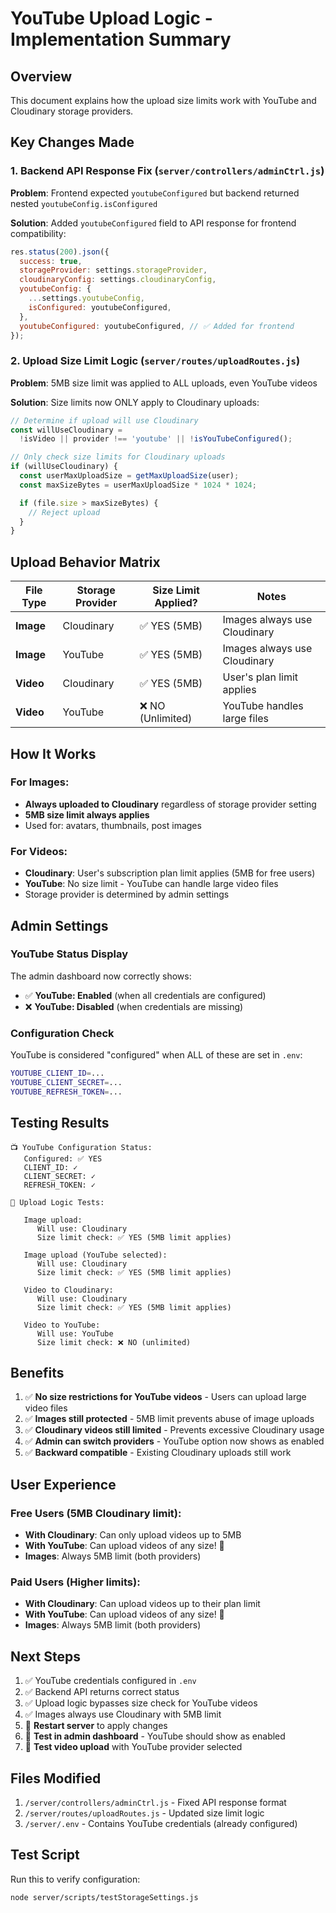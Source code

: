 # YouTube Upload Logic - Implementation Summary

## Overview

This document explains how the upload size limits work with YouTube and Cloudinary storage providers.

## Key Changes Made

### 1. Backend API Response Fix (`server/controllers/adminCtrl.js`)

**Problem**: Frontend expected `youtubeConfigured` but backend returned nested `youtubeConfig.isConfigured`

**Solution**: Added `youtubeConfigured` field to API response for frontend compatibility:

```javascript
res.status(200).json({
  success: true,
  storageProvider: settings.storageProvider,
  cloudinaryConfig: settings.cloudinaryConfig,
  youtubeConfig: {
    ...settings.youtubeConfig,
    isConfigured: youtubeConfigured,
  },
  youtubeConfigured: youtubeConfigured, // ✅ Added for frontend
});
```

### 2. Upload Size Limit Logic (`server/routes/uploadRoutes.js`)

**Problem**: 5MB size limit was applied to ALL uploads, even YouTube videos

**Solution**: Size limits now ONLY apply to Cloudinary uploads:

```javascript
// Determine if upload will use Cloudinary
const willUseCloudinary =
  !isVideo || provider !== 'youtube' || !isYouTubeConfigured();

// Only check size limits for Cloudinary uploads
if (willUseCloudinary) {
  const userMaxUploadSize = getMaxUploadSize(user);
  const maxSizeBytes = userMaxUploadSize * 1024 * 1024;

  if (file.size > maxSizeBytes) {
    // Reject upload
  }
}
```

## Upload Behavior Matrix

| File Type | Storage Provider | Size Limit Applied? | Notes                        |
| --------- | ---------------- | ------------------- | ---------------------------- |
| **Image** | Cloudinary       | ✅ YES (5MB)        | Images always use Cloudinary |
| **Image** | YouTube          | ✅ YES (5MB)        | Images always use Cloudinary |
| **Video** | Cloudinary       | ✅ YES (5MB)        | User's plan limit applies    |
| **Video** | YouTube          | ❌ NO (Unlimited)   | YouTube handles large files  |

## How It Works

### For Images:

- **Always uploaded to Cloudinary** regardless of storage provider setting
- **5MB size limit always applies**
- Used for: avatars, thumbnails, post images

### For Videos:

- **Cloudinary**: User's subscription plan limit applies (5MB for free users)
- **YouTube**: No size limit - YouTube can handle large video files
- Storage provider is determined by admin settings

## Admin Settings

### YouTube Status Display

The admin dashboard now correctly shows:

- ✅ **YouTube: Enabled** (when all credentials are configured)
- ❌ **YouTube: Disabled** (when credentials are missing)

### Configuration Check

YouTube is considered "configured" when ALL of these are set in `.env`:

```bash
YOUTUBE_CLIENT_ID=...
YOUTUBE_CLIENT_SECRET=...
YOUTUBE_REFRESH_TOKEN=...
```

## Testing Results

```
📺 YouTube Configuration Status:
   Configured: ✅ YES
   CLIENT_ID: ✓
   CLIENT_SECRET: ✓
   REFRESH_TOKEN: ✓

🧪 Upload Logic Tests:

   Image upload:
      Will use: Cloudinary
      Size limit check: ✅ YES (5MB limit applies)

   Image upload (YouTube selected):
      Will use: Cloudinary
      Size limit check: ✅ YES (5MB limit applies)

   Video to Cloudinary:
      Will use: Cloudinary
      Size limit check: ✅ YES (5MB limit applies)

   Video to YouTube:
      Will use: YouTube
      Size limit check: ❌ NO (unlimited)
```

## Benefits

1. ✅ **No size restrictions for YouTube videos** - Users can upload large video files
2. ✅ **Images still protected** - 5MB limit prevents abuse of image uploads
3. ✅ **Cloudinary videos still limited** - Prevents excessive Cloudinary usage
4. ✅ **Admin can switch providers** - YouTube option now shows as enabled
5. ✅ **Backward compatible** - Existing Cloudinary uploads still work

## User Experience

### Free Users (5MB Cloudinary limit):

- **With Cloudinary**: Can only upload videos up to 5MB
- **With YouTube**: Can upload videos of any size! 🎉
- **Images**: Always 5MB limit (both providers)

### Paid Users (Higher limits):

- **With Cloudinary**: Can upload videos up to their plan limit
- **With YouTube**: Can upload videos of any size! 🎉
- **Images**: Always 5MB limit (both providers)

## Next Steps

1. ✅ YouTube credentials configured in `.env`
2. ✅ Backend API returns correct status
3. ✅ Upload logic bypasses size check for YouTube videos
4. ✅ Images always use Cloudinary with 5MB limit
5. 🔄 **Restart server** to apply changes
6. 🔄 **Test in admin dashboard** - YouTube should show as enabled
7. 🔄 **Test video upload** with YouTube provider selected

## Files Modified

1. `/server/controllers/adminCtrl.js` - Fixed API response format
2. `/server/routes/uploadRoutes.js` - Updated size limit logic
3. `/server/.env` - Contains YouTube credentials (already configured)

## Test Script

Run this to verify configuration:

```bash
node server/scripts/testStorageSettings.js
```
